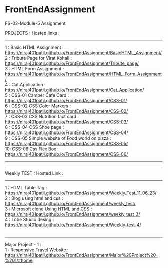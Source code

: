 # FrontEndAssignment
FS-02-Module-5 Assignment

PROJECTS :  Hosted links  :  <hr>

1 : Basic HTML Assignment : https://niraj401patil.github.io/FrontEndAssignment/BasicHTML_Assignment/   <br>
2 : Tribute Page for Virat Kohali : https://niraj401patil.github.io/FrontEndAssignment/Tribute_page/          
3 : HTML Form Assignment : https://niraj401patil.github.io/FrontEndAssignment/HTML_Form_Assignment/    <br>
4 : Cat Application : https://niraj401patil.github.io/FrontEndAssignment/Cat_Application/              <br> 
5 : CSS-01 Camper Cafe Card : https://niraj401patil.github.io/FrontEndAssignment/CSS-01/               <br>
6 : CSS-02 CSS Color Markers : https://niraj401patil.github.io/FrontEndAssignment/CSS-02/              <br>
7 : CSS-03 CSS Nutrition fact card : https://niraj401patil.github.io/FrontEndAssignment/CSS-03/        <br>
8 : CSS-04 CSS Shoe page : https://niraj401patil.github.io/FrontEndAssignment/CSS-04/                  <br>
9 : CSS-05 Simple website of Food world on pizza : https://niraj401patil.github.io/FrontEndAssignment/CSS-05/      <br>
10: CSS-06 Css Flex Box :  https://niraj401patil.github.io/FrontEndAssignment/CSS-06/                  <br>   <hr><hr>



Weekly TEST : Hosted Link :   <hr>

1 : HTML Table Tag : https://niraj401patil.github.io/FrontEndAssignment/Weekly_Test_11_06_23/                            <br>
2 : Blog using html and css : https://niraj401patil.github.io/FrontEndAssignment/weekly_test/                            <br>
3 : Microsoft clone Using HTML and CSS : https://niraj401patil.github.io/FrontEndAssignment/weekly_test_3/               <br>
4 : Lobe Studio desing : https://niraj401patil.github.io/FrontEndAssignment/Weekly-test-4/                               <br><br><hr>

Major Project - 1 : <br>
1 : Responsive Travel Website : https://niraj401patil.github.io/FrontEndAssignment/Major%20Project%20-%201/#home  

